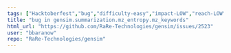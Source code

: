 ```yaml
---
tags: ["Hacktoberfest","bug","difficulty-easy","impact-LOW","reach-LOW"]
title: "bug in gensim.summarization.mz_entropy.mz_keywords"
html_url: "https://github.com/RaRe-Technologies/gensim/issues/2523"
user: "bbaranow"
repo: "RaRe-Technologies/gensim"
---
```


